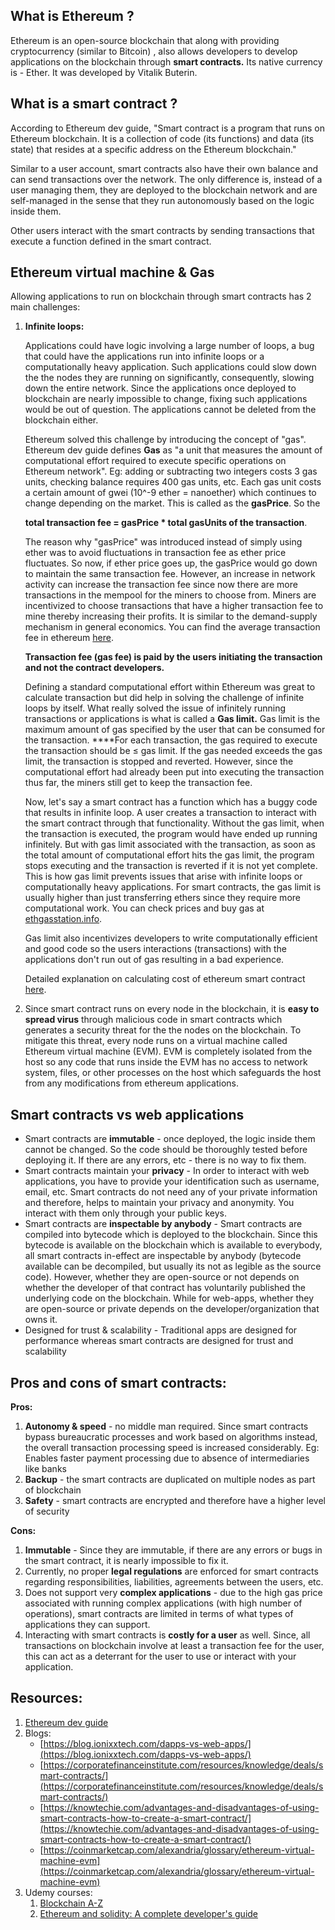 ## What is Ethereum ?

Ethereum is an open-source blockchain that along with providing cryptocurrency (similar to Bitcoin) , also allows developers to develop applications on the blockchain through **smart contracts.** Its native currency is - Ether. It was developed by Vitalik Buterin. 


## What is a smart contract ?

According to Ethereum dev guide, "Smart contract is a program that runs on Ethereum blockchain. It is a collection of code (its functions) and data (its state) that resides at a specific address on the Ethereum blockchain."

Similar to a user account, smart contracts also have their own balance and can send transactions over the network. The only difference is, instead of a user managing them, they are deployed to the blockchain network and are self-managed in the sense that they run autonomously based on the logic inside them. 

Other users interact with the smart contracts by sending transactions that execute a function defined in the smart contract. 


## Ethereum virtual machine & Gas

Allowing applications to run on blockchain through smart contracts has 2 main challenges:

1. **Infinite loops:** 

    Applications could have logic involving a large number of loops, a bug that could have the applications run into infinite loops or a computationally heavy application. Such applications could slow down the the nodes they are running on significantly, consequently, slowing down the entire network. Since the applications once deployed to blockchain are nearly impossible to change, fixing such applications would be out of question. The applications cannot be deleted from the blockchain either. 

    Ethereum solved this challenge by introducing the concept of "gas". Ethereum dev guide defines **Gas** as "a unit that measures the amount of computational effort required to execute specific operations on Ethereum network". Eg: adding or subtracting two integers costs 3 gas units, checking balance requires 400 gas units, etc. Each gas unit costs a certain amount of gwei (10^-9 ether = nanoether) which continues to change depending on the market. This is called as the **gasPrice**. So the

     **total transaction fee = gasPrice * total gasUnits of the transaction**. 

    The reason why "gasPrice" was introduced instead of simply using ether was to avoid fluctuations in transaction fee as ether price fluctuates. So now, if ether price goes up, the gasPrice would go down to maintain the same transaction fee. However, an increase in network activity can increase the transaction fee since now there are more transactions in the mempool for the miners to choose from. Miners are incentivized to choose transactions that have a higher transaction fee to mine thereby increasing their profits.  It is similar to the demand-supply mechanism in general economics. You can find the average transaction fee in ethereum [here](https://ycharts.com/indicators/ethereum_average_transaction_fee).

    **Transaction fee (gas fee) is paid by the users initiating the transaction and not the contract developers.** 

    Defining a standard computational effort within Ethereum was great to calculate transaction but did help in solving the challenge of infinite loops by itself. What really solved the issue of infinitely running transactions or applications is what is called a **Gas limit.** Gas limit is the maximum amount of gas specified by the user that can be consumed for the transaction. ****For each transaction, the gas required to execute the transaction should be ≤ gas limit. If the gas needed exceeds the gas limit, the transaction is stopped and reverted. However, since the computational effort had already been put into executing the transaction thus far, the miners still get to keep the transaction fee. 

    Now, let's say a smart contract has a function which has a buggy code that results in infinite loop. A user creates a transaction to interact with the smart contract through that functionality. Without the gas limit, when the transaction is executed, the program would have ended up running infinitely. But with gas limit associated with the transaction, as soon as the total amount of computational effort hits the gas limit, the program stops executing and the transaction is reverted if it is not yet complete. This is how gas limit prevents issues that arise with infinite loops or computationally heavy applications. For smart contracts, the gas limit is usually higher than just transferring ethers since they require more computational work. You can check prices and buy gas at [ethgasstation.info](http://ethgasstation.info). 

    Gas limit also incentivizes developers to write computationally efficient and good code so the users interactions (transactions) with the applications don't run out of gas resulting in a bad experience.

    Detailed explanation on calculating cost of ethereum smart contract [here](https://hackernoon.com/ether-purchase-power-df40a38c5a2f). 

2. Since smart contract runs on every node in the blockchain, it is **easy to spread virus** through malicious code in smart contracts which generates a security threat for the the nodes on the blockchain.  To mitigate this threat, every node runs on a virtual machine called Ethereum virtual machine (EVM). EVM is completely isolated from the host so any code that runs inside the EVM has no access to network system, files, or other processes on the host which safeguards the host  from any modifications from ethereum applications.


## Smart contracts vs web applications

- Smart contracts are **immutable** - once deployed, the logic inside them cannot be changed. So the code should be thoroughly tested before deploying it. If there are any errors, etc - there is no way to fix them.
- Smart contracts maintain your **privacy** - In order to interact with web applications, you have to provide your identification such as username, email, etc. Smart contracts do not need any of your private information and therefore, helps to maintain your privacy and anonymity. You interact with them only through your public keys.
- Smart contracts are **inspectable by anybody** - Smart contracts are compiled into bytecode which is deployed to the blockchain. Since this bytecode is available on the blockchain which is available to everybody, all smart contracts in-effect are inspectable by anybody (bytecode available can be decompiled, but usually its not as legible as the source code). However, whether they are open-source or not depends on whether the developer of that contract has voluntarily published the underlying code on the blockchain. While for web-apps, whether they are open-source or private depends on the developer/organization that owns it.
- Designed for trust & scalability - Traditional apps are designed for performance whereas smart contracts are designed for trust and scalability


## Pros and cons of smart contracts:

**Pros:**

1. **Autonomy & speed** - no middle man required. Since smart contracts bypass bureaucratic processes and work based on algorithms instead, the overall transaction processing speed is increased considerably. Eg: Enables faster payment processing due to absence of intermediaries like banks
2. **Backup** - the smart contracts are duplicated on multiple nodes as part of blockchain 
3. **Safety** - smart contracts are encrypted and therefore have a higher level of security

**Cons:**

1. **Immutable** - Since they are immutable, if there are any errors or bugs in the smart contract, it is nearly impossible to fix it. 
2. Currently, no proper **legal regulations** are enforced for smart contracts regarding responsibilities, liabilities, agreements between the users, etc.
3. Does not support very **complex applications** - due to the high gas price associated with running complex applications (with high number of operations), smart contracts are limited in terms of what types of applications they can support. 
4. Interacting with smart contracts is **costly for a user** as well.  Since, all transactions on blockchain involve at least a  transaction fee for the user, this can act as a deterrant for the user to use or interact with your application. 


## Resources:

1. [Ethereum dev guide](https://ethereum.org/en/developers/docs)
2. Blogs:
    - [https://blog.ionixxtech.com/dapps-vs-web-apps/](https://blog.ionixxtech.com/dapps-vs-web-apps/)
    - [https://corporatefinanceinstitute.com/resources/knowledge/deals/smart-contracts/](https://corporatefinanceinstitute.com/resources/knowledge/deals/smart-contracts/)
    - [https://knowtechie.com/advantages-and-disadvantages-of-using-smart-contracts-how-to-create-a-smart-contract/](https://knowtechie.com/advantages-and-disadvantages-of-using-smart-contracts-how-to-create-a-smart-contract/)
    - [https://coinmarketcap.com/alexandria/glossary/ethereum-virtual-machine-evm](https://coinmarketcap.com/alexandria/glossary/ethereum-virtual-machine-evm)
3. Udemy courses:
    1. [Blockchain A-Z](https://www.udemy.com/course/build-your-blockchain-az/)
    2. [Ethereum and solidity: A complete developer's guide](https://www.udemy.com/course/ethereum-and-solidity-the-complete-developers-guide/)
